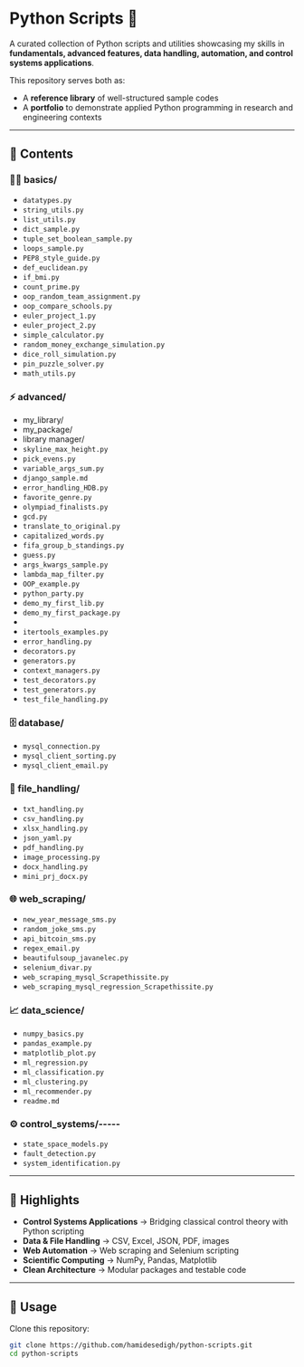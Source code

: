 # Python Scripts 🐍

A curated collection of Python scripts and utilities showcasing my skills in **fundamentals, advanced features, data handling, automation, and control systems applications**.  

This repository serves both as:
- A **reference library** of well-structured sample codes  
- A **portfolio** to demonstrate applied Python programming in research and engineering contexts  

---

## 📂 Contents

### 🧑‍💻 basics/
- `datatypes.py`
- `string_utils.py`
- `list_utils.py`
- `dict_sample.py`
- `tuple_set_boolean_sample.py`
- `loops_sample.py`
- `PEP8_style_guide.py` 
- `def_euclidean.py`
- `if_bmi.py`
- `count_prime.py`
- `oop_random_team_assignment.py`
- `oop_compare_schools.py`
- `euler_project_1.py`
- `euler_project_2.py`
- `simple_calculator.py`
- `random_money_exchange_simulation.py`
- `dice_roll_simulation.py`
- `pin_puzzle_solver.py`
- `math_utils.py`

### ⚡ advanced/
- my_library/
- my_package/
- library manager/
- `skyline_max_height.py`
- `pick_evens.py`
- `variable_args_sum.py`
- `django_sample.md` 
- `error_handling_HDB.py`
- `favorite_genre.py`
- `olympiad_finalists.py`
- `gcd.py`
- `translate_to_original.py`
- `capitalized_words.py`
- `fifa_group_b_standings.py`
- `guess.py`
- `args_kwargs_sample.py`
- `lambda_map_filter.py` 
- `OOP_example.py`  
- `python_party.py`
- `demo_my_first_lib.py` 
- `demo_my_first_package.py` 
- 
- `itertools_examples.py`   
- `error_handling.py`
- `decorators.py` 
- `generators.py` 
- `context_managers.py`
- `test_decorators.py`
- `test_generators.py`
- `test_file_handling.py`
 

### 🗄️ database/
- `mysql_connection.py`  
- `mysql_client_sorting.py` 
- `mysql_client_email.py`  

### 📁 file_handling/
- `txt_handling.py`
- `csv_handling.py`
- `xlsx_handling.py`
- `json_yaml.py`
- `pdf_handling.py`
- `image_processing.py`
- `docx_handling.py`
- `mini_prj_docx.py`

### 🌐 web_scraping/
- `new_year_message_sms.py`
- `random_joke_sms.py`
- `api_bitcoin_sms.py`
- `regex_email.py`
- `beautifulsoup_javanelec.py`
- `selenium_divar.py`
- `web_scraping_mysql_Scrapethissite.py`
- `web_scraping_mysql_regression_Scrapethissite.py`

### 📈 data_science/
- `numpy_basics.py`
- `pandas_example.py`
- `matplotlib_plot.py`
- `ml_regression.py`
- `ml_classification.py`
- `ml_clustering.py`
- `ml_recommender.py`
- `readme.md`

### ⚙️ control_systems/-----
- `state_space_models.py`
- `fault_detection.py`
- `system_identification.py`

---

## 🚀 Highlights
- **Control Systems Applications** → Bridging classical control theory with Python scripting  
- **Data & File Handling** → CSV, Excel, JSON, PDF, images  
- **Web Automation** → Web scraping and Selenium scripting  
- **Scientific Computing** → NumPy, Pandas, Matplotlib  
- **Clean Architecture** → Modular packages and testable code  

---

## 📌 Usage
Clone this repository:
```bash
git clone https://github.com/hamidesedigh/python-scripts.git
cd python-scripts
